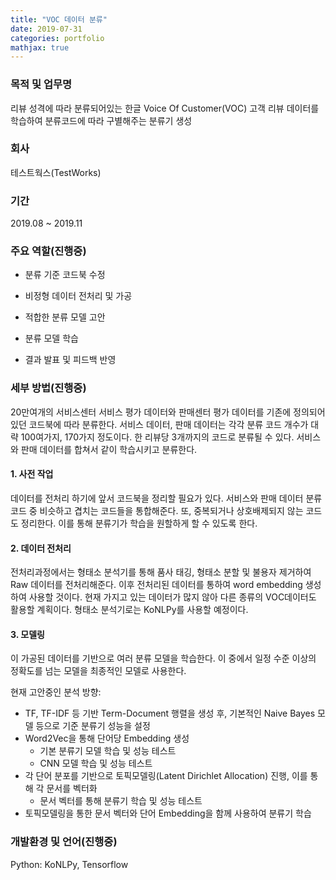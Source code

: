```yaml
---
title: "VOC 데이터 분류"
date: 2019-07-31
categories: portfolio
mathjax: true
---
```


### 목적 및 업무명

리뷰 성격에 따라 분류되어있는 한글 Voice Of Customer(VOC) 고객 리뷰 데이터를 학습하여 분류코드에 따라 구별해주는 분류기 생성



### 회사

테스트웍스(TestWorks)



### 기간

2019.08 ~ 2019.11



### 주요 역할(진행중)

- 분류 기준 코드북 수정

- 비정형 데이터 전처리 및 가공
- 적합한 분류 모델 고안
- 분류 모델 학습
- 결과 발표 및 피드백 반영



### 세부 방법(진행중)

20만여개의 서비스센터 서비스 평가 데이터와 판매센터 평가 데이터를 기존에 정의되어있던 코드북에 따라 분류한다. 서비스 데이터, 판매 데이터는 각각 분류 코드 개수가 대략 100여가지, 170가지 정도이다. 한 리뷰당 3개까지의 코드로 분류될 수 있다. 서비스와 판매 데이터를 합쳐서 같이 학습시키고 분류한다.



#### 1. 사전 작업

데이터를 전처리 하기에 앞서 코드북을 정리할 필요가 있다. 서비스와 판매 데이터 분류 코드 중 비슷하고 겹치는 코드들을 통합해준다. 또, 중복되거나 상호배제되지 않는 코드도 정리한다. 이를 통해 분류기가 학습을 원할하게 할 수 있도록 한다.



#### 2. 데이터 전처리

전처리과정에서는 형태소 분석기를 통해 품사 태깅, 형태소 분할 및 불용자 제거하여 Raw 데이터를 전처리해준다. 이후 전처리된 데이터를 통하여 word embedding  생성하여 사용할 것이다. 현재 가지고 있는 데이터가 많지 않아 다른 종류의 VOC데이터도 활용할 계획이다. 형태소 분석기로는 KoNLPy를 사용할 예정이다.



#### 3. 모델링

이 가공된 데이터를 기반으로 여러 분류 모델을 학습한다. 이 중에서 일정 수준 이상의 정확도를 넘는 모델을 최종적인 모델로 사용한다.

현재 고안중인 분석 방향:

- TF, TF-IDF 등 기반 Term-Document 행렬을 생성 후, 기본적인 Naive Bayes 모델 등으로 기준 분류기 성능을 설정
- Word2Vec을 통해 단어당 Embedding 생성
  - 기본 분류기 모델  학습 및 성능 테스트
  - CNN 모델 학습 및 성능 테스트
- 각 단어 분포를 기반으로 토픽모델링(Latent Dirichlet Allocation) 진행, 이를 통해 각 문서를 벡터화
  - 문서 벡터를 통해 분류기 학습 및 성능 테스트
- 토픽모델링을 통한 문서 벡터와 단어 Embedding을 함께 사용하여 분류기 학습



### 개발환경 및 언어(진행중)

Python: KoNLPy, Tensorflow



